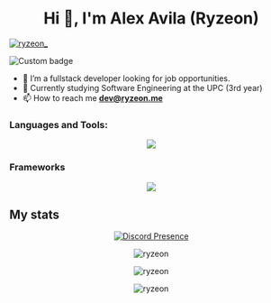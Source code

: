 <h1 align="center">Hi 👋, I'm Alex Avila (Ryzeon)</h1>

<p align="left"> <a href="https://twitter.com/ryzeon_" target="blank"><img src="https://img.shields.io/twitter/follow/ryzeon_?logo=twitter&style=for-the-badge" alt="ryzeon_" /></a> </p>
<img alt="Custom badge" src="https://img.shields.io/endpoint?color=green&label=DISCORD&logo=discord&style=for-the-badge&url=https%3A%2F%2Fpastebin.com%2Fraw%2FutFANXpk">

<br>

- 🌱 I’m a fullstack developer looking for job opportunities.
- 👯 Currently studying Software Engineering at the UPC (3rd year)
- 📫 How to reach me **dev@ryzeon.me**

<h3 align="left">Languages and Tools:</h3>
<p align="center">
  <a href="https://github.com/Ryzeon">
    <img src="https://skillicons.dev/icons?i=git,github,linux,docker,maven,gradle,bash,cpp,firebase,java,js,kotlin,nodejs,py,redis,mongodb,sql," />
  </a>
</p>

<h3 align="left">Frameworks</h3>
<p align="center">
  <a href="https://github.com/Ryzeon">
    <img src="https://skillicons.dev/icons?i=flutter,flask,ktor,react,bootstrap,spring" />
  </a>
</p>

<h2 align="left">My stats</h3>

<p align="center">
    <a href="https://discord.com/users/411968391402749963" target="_blank" rel="nofollow">
        <img src="https://lanyard-profile-readme.vercel.app/api/411968391402749963?&animated=true&borderRadius=30px&idleMessage=Nothing..." alt="Discord Presence" align="center">
    </a>
</p>

<!-- <div> -->
<p align="center">
<a>
<img align="center" src="https://github-readme-stats.vercel.app/api?username=ryzeon&show_icons=true&theme=radical&count_private=true&locale=en" alt="ryzeon" />
</a>
</p>

<p align="center">
<a>
<img  align="center" src="https://github-readme-streak-stats.herokuapp.com?user=Ryzeon&theme=radical&date_format=M%20j%5B%2C%20Y%5D" alt="ryzeon" />
</a>
</p>

<p align="center">
<img src="https://github-readme-stats.vercel.app/api/top-langs?username=ryzeon&show_icons=true&theme=radical&locale=en" alt="ryzeon" />
</p>

